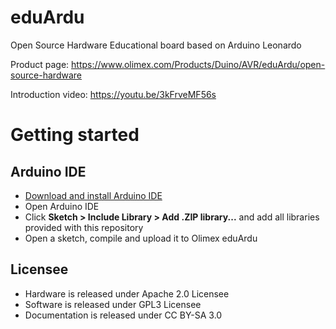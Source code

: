 # eduArdu
Open Source Hardware Educational board based on Arduino Leonardo

Product page: https://www.olimex.com/Products/Duino/AVR/eduArdu/open-source-hardware

Introduction video: https://youtu.be/3kFrveMF56s

# Getting started

## Arduino IDE

* [Download and install Arduino IDE](https://www.arduino.cc/en/Main/Software)
* Open Arduino IDE
* Click **Sketch > Include Library > Add .ZIP library...** and add all libraries provided with this repository
* Open a sketch, compile and upload it to Olimex eduArdu

## Licensee
* Hardware is released under Apache 2.0 Licensee
* Software is released under GPL3 Licensee
* Documentation is released under CC BY-SA 3.0

